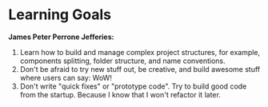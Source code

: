 # Learning Goals

**James Peter Perrone Jefferies:**

1. Learn how to build and manage complex project structures, for example, components splitting, folder structure, and name conventions.
2. Don't be afraid to try new stuff out, be creative, and build awesome stuff where users can say: WoW!
3. Don't write "quick fixes" or "prototype code". Try to build good code from the startup. Because I know that I won't refactor it later.